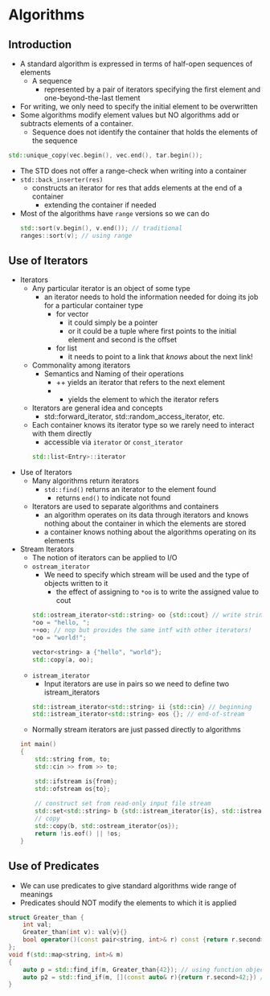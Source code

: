 # Algorithms
## Introduction
- A standard algorithm is expressed in terms of half-open sequences of elements
    - A sequence
        - represented by a pair of iterators specifying the first element and one-beyond-the-last tlement
- For writing, we only need to specify the initial element to be overwritten
- Some algorithms modify element values but NO algorithms add or subtracts elements of a container.
    - Sequence does not identify the container that holds the elements of the sequence
```cpp
std::unique_copy(vec.begin(), vec.end(), tar.begin());
```
- The STD does not offer a range-check when writing into a container
- `std::back_inserter(res)`
    - constructs an iterator for res that adds elements at the end of a container
        - extending the container if needed
- Most of the algorithms have `range` versions so we can do
    ```cpp
    std::sort(v.begin(), v.end()); // traditional
    ranges::sort(v); // using range
    ```
## Use of Iterators
- Iterators 
    - Any particular iterator is an object of some type
        - an iterator needs to hold the information needed for doing its job for a particular container type
            - for vector
                - it could simply be a pointer
                - or it could be a tuple where first points to the initial element and second is the offset
            - for list
                - it needs to point to a link that _knows_ about the next link!
    - Commonality among iterators
        - Semantics and Naming of their operations
            - ++ yields an iterator that refers to the next element
            - * yields the element to which the iterator refers
    - Iterators are general idea and concepts
        - std::forward_iterator, std::random_access_iterator, etc.
    - Each container knows its iterator type so we rarely need to interact with them directly
        - accessible via `iterator` or `const_iterator`
        ```cpp
        std::list<Entry>::iterator
        ```
- Use of Iterators
    - Many algorithms return iterators
        - `std::find()` returns an iterator to the element found
            - returns `end()` to indicate not found
    - Iterators are used to separate algorithms and containers
        - an algorithm operates on its data through iterators and knows nothing about the container in which the elements are stored
        - a container knows nothing about the algorithms operating on its elements
- Stream Iterators
    - The notion of iterators can be applied to I/O
    - `ostream_iterator`
        - We need to specify which stream will be used and the type of objects written to it
            - the effect of assigning to `*oo` is to write the assigned value to cout
        ```cpp
        std::ostream_iterator<std::string> oo {std::cout} // write strings to cout
        *oo = "hello, ";
        ++oo; // nop but provides the same intf with other iterators!
        *oo = "world!";
        
        vector<string> a {"hello", "world"};
        std::copy(a, oo);
        ```
    - `istream_iterator`
        - Input iterators are use in pairs so we need to define two istream_iterators
        ```cpp
        std::istream_iterator<std::string> ii {std::cin} // beginning
        std::istream_iterator<std::string> eos {}; // end-of-stream
        ```
    - Normally stream iterators are just passed directly to algorithms
    ```cpp
    int main()
    {
        std::string from, to;
        std::cin >> from >> to;

        std::ifstream is{from};
        std::ofstream os{to};
        
        // construct set from read-only input file stream
        std::set<std::string> b {std::istream_iterator{is}, std::istream_iterator<std::string>{}}
        // copy
        std::copy(b, std::ostream_iterator{os});
        return !is.eof() || !os;
    }
    ```
## Use of Predicates
- We can use predicates to give standard algorithms wide range of meanings
- Predicates should NOT modify the elements to which it is applied
```cpp
struct Greater_than {
    int val;
    Greater_than(int v): val{v}{}
    bool operator()(const pair<string, int>& r) const {return r.second>val;}
};
void f(std::map<string, int>& m)
{
    auto p = std::find_if(m, Greater_than{42}); // using function object
    auto p2 = std::find_if(m, [](const auto& r){return r.second>42;}) // using lambda expression
}
```